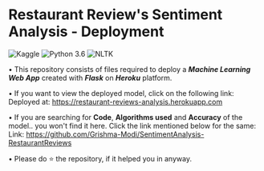 # Restaurant Review's Sentiment Analysis - Deployment
![Kaggle](https://img.shields.io/badge/Dataset-Kaggle-blue.svg) ![Python 3.6](https://img.shields.io/badge/Python-3.6-brightgreen.svg) ![NLTK](https://img.shields.io/badge/Library-NLTK-orange.svg)

• This repository consists of files required to deploy a ___Machine Learning Web App___ created with ___Flask___ on ___Heroku___ platform.

• If you want to view the deployed model, click on the following link:<br />
Deployed at: https://restaurant-reviews-analysis.herokuapp.com

• If you are searching for __Code__, __Algorithms used__ and __Accuracy__ of the model.. you won't find it here. Click the link mentioned below for the same:<br />
Link: https://github.com/Grishma-Modi/SentimentAnalysis-RestaurantReviews

• Please do ⭐ the repository, if it helped you in anyway.

